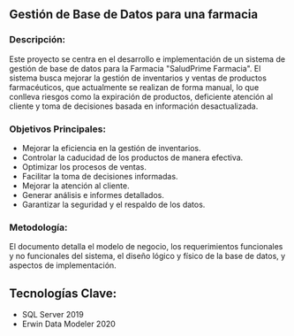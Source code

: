 ## Gestión de Base de Datos para una farmacia

### Descripción:

Este proyecto se centra en el desarrollo e implementación de un sistema de gestión de base de datos para la Farmacia "SaludPrime Farmacia". El sistema busca mejorar la gestión de inventarios y ventas de productos farmacéuticos, que actualmente se realizan de forma manual, lo que conlleva riesgos como la expiración de productos, deficiente atención al cliente y toma de decisiones basada en información desactualizada.

### Objetivos Principales:

- Mejorar la eficiencia en la gestión de inventarios.
- Controlar la caducidad de los productos de manera efectiva.
- Optimizar los procesos de ventas.
- Facilitar la toma de decisiones informadas.
- Mejorar la atención al cliente.
- Generar análisis e informes detallados.
- Garantizar la seguridad y el respaldo de los datos.

### Metodología:

El documento detalla el modelo de negocio, los requerimientos funcionales y no funcionales del sistema, el diseño lógico y físico de la base de datos, y aspectos de implementación.

## Tecnologías Clave:

- SQL Server 2019
- Erwin Data Modeler 2020
